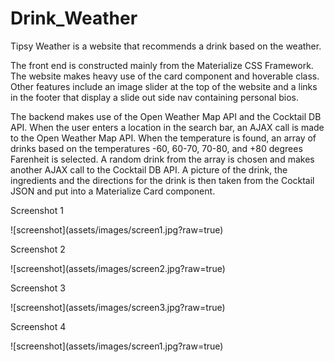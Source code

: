 
# Drink_Weather
Tipsy Weather is a website that recommends a drink based on the weather.

The front end is constructed mainly from the Materialize CSS Framework. The website makes heavy use of the card component and hoverable class. Other features include an image slider at the top of the website and a links in the footer that display a slide out side nav containing personal bios.

The backend makes use of the Open Weather Map API and the Cocktail DB API. When the user enters a location in the search bar, an AJAX call is made to the Open Weather Map API. When the temperature is found, an array of drinks based on the temperatures -60, 60-70, 70-80, and +80 degrees Farenheit is selected. A random drink from the array is chosen and makes another AJAX call to the Cocktail DB API. A picture of the drink, the ingredients and the directions for the drink is then taken from the Cocktail JSON and put into a Materialize Card component.

<p>Screenshot 1</p>
![screenshot](assets/images/screen1.jpg?raw=true)
<p>Screenshot 2</p>
![screenshot](assets/images/screen2.jpg?raw=true)
<p>Screenshot 3</p>
![screenshot](assets/images/screen3.jpg?raw=true)
<p>Screenshot 4</p>
![screenshot](assets/images/screen1.jpg?raw=true)